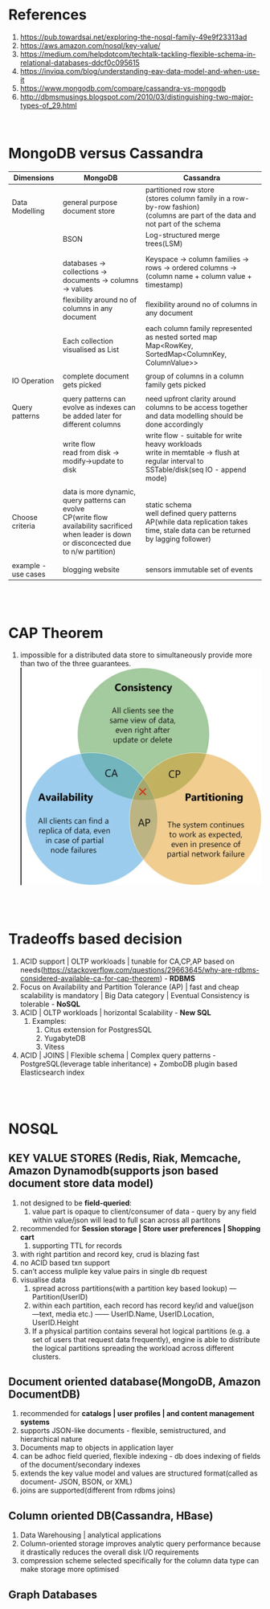 # References
1. https://pub.towardsai.net/exploring-the-nosql-family-49e9f23313ad
2. https://aws.amazon.com/nosql/key-value/
3. https://medium.com/helpdotcom/techtalk-tackling-flexible-schema-in-relational-databases-ddcf0c095615
4. https://inviqa.com/blog/understanding-eav-data-model-and-when-use-it
5. https://www.mongodb.com/compare/cassandra-vs-mongodb
6. http://dbmsmusings.blogspot.com/2010/03/distinguishing-two-major-types-of_29.html

<br />

# MongoDB versus Cassandra

| Dimensions | MongoDB | Cassandra |
| --- | --- | --- |
| Data Modelling | general purpose document store | partitioned row store<br>(stores column family in a row-by-row fashion)<br>(columns are part of the data and not part of the schema |
|  | BSON | Log-structured merge trees(LSM) |
|  | <br>databases -> collections -> documents -> columns -> values | Keyspace -> column families  -> rows -> ordered columns -> (column name + column value + timestamp) |
|  | flexibility around no of columns in any document | flexibility around no of columns in any document |
|  | Each collection visualised as List<JSON> | each column family represented as nested sorted map<br>Map<RowKey, SortedMap<ColumnKey, ColumnValue>> |
|  |  |  |
| IO Operation | complete document gets picked | group of columns in a column family gets picked |
|  |  |  |
| Query patterns | query patterns can evolve as indexes can be added later for different columns | need upfront clarity around columns to be access together and data modelling should be done accordingly |
|  | write flow<br>read from disk -> modify->update to disk | write flow - suitable for write heavy workloads<br>write in memtable -> flush at regular interval to SSTable/disk(seq IO - append mode) |
|  |  |  |
| Choose criteria | data is more dynamic, <br>query patterns can evolve<br>CP(write flow availability sacrificed when leader is down or disconcected due to n/w partition) | static schema<br>well defined query patterns<br>AP(while data replication takes time, stale data can be returned by lagging follower) |
|  |  |  |
| example - use cases | blogging website | sensors immutable set of events |\

<br />
<br />

# CAP Theorem
1. impossible for a distributed data store to simultaneously provide more than two of the three guarantees.
![](https://github.com/khatwaniNikhil/choosing_right_database/blob/main/CAP_theorem.png)

<br />
<br />

# Tradeoffs based decision
1. ACID support | OLTP workloads | tunable for CA,CP,AP based on needs(https://stackoverflow.com/questions/29663645/why-are-rdbms-considered-available-ca-for-cap-theorem) - **RDBMS**    
3. Focus on Availability and Partition Tolerance (AP) | fast and cheap scalability is mandatory | Big Data category | Eventual Consistency is tolerable - **NoSQL**
4. ACID | OLTP workloads | horizontal Scalability - **New SQL**
   1. Examples:
       1. Citus extension for PostgresSQL
       2. YugabyteDB
       3. Vitess
5. ACID | JOINS | Flexible schema | Complex query patterns - PostgreSQL(leverage table inheritance) + ZomboDB plugin based Elasticsearch index

<br />
<br />

# NOSQL
## KEY VALUE STORES (Redis, Riak, Memcache, Amazon Dynamodb(supports json based document store data model)
1. not designed to be **field-queried**:
   1. value part is opaque to client/consumer of data - query by any field within value/json will lead to full scan across all partitons
2. recommended for **Session storage | Store user preferences |  Shopping cart**
   1. supporting  TTL for records
3. with right partition and record key, crud is blazing fast
4. no ACID based txn support
5. can’t access muliple key value pairs in single db request
6. visualise data
   1. spread across partitions(with a partition key based lookup) — Partition(UserID)
   2. within each partition, each record has record key/id and value(json —text, media etc.) —— UserID.Name, UserID.Location, UserID.Height
   3. If a physical partition contains several hot logical partitions (e.g. a set of users that request data frequently), engine is able to distribute the logical partitions spreading the workload across different clusters. 

## Document oriented database(MongoDB, Amazon DocumentDB)
1. recommended for **catalogs | user profiles | and content management systems**
2. supports JSON-like documents - flexible, semistructured, and hierarchical nature
3. Documents map to objects in application layer 
4. can be adhoc field queried, flexible indexing - db does indexing of fields of the document/secondary indexes
5. extends the key value model and values are structured format(called as document- JSON, BSON, or XML)
6. joins are supported(different from rdbms joins)

## Column oriented DB(Cassandra, HBase)
1. Data Warehousing |  analytical applications
2. Column-oriented storage improves analytic query performance because it drastically reduces the overall disk I/O requirements
3. compression scheme selected specifically for the column data type can make storage more optimised

## Graph Databases
